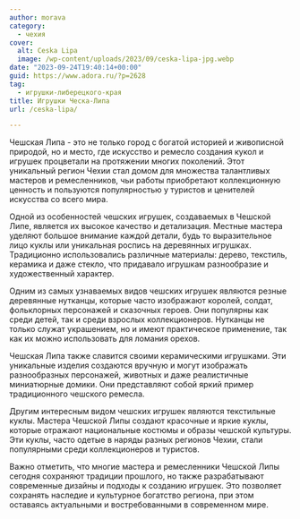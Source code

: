 ```yaml
---
author: morava
category:
  - чехия
cover:
  alt: Ceska Lipa
  image: /wp-content/uploads/2023/09/ceska-lipa-jpg.webp
date: "2023-09-24T19:40:14+00:00"
guid: https://www.adora.ru/?p=2628
tag:
  - игрушки-либерецкого-края
title: Игрушки Ческа-Липа
url: /ceska-lipa/

---
```

Чешская Липа \- это не только город с богатой историей и живописной природой, но и место, где искусство и ремесло создания кукол и игрушек процветали на протяжении многих поколений. Этот уникальный регион Чехии стал домом для множества талантливых мастеров и ремесленников, чьи работы приобретают коллекционную ценность и пользуются популярностью у туристов и ценителей искусства со всего мира.

Одной из особенностей чешских игрушек, создаваемых в Чешской Липе, является их высокое качество и детализация. Местные мастера уделяют большое внимание каждой детали, будь то выразительное лицо куклы или уникальная роспись на деревянных игрушках. Традиционно использовались различные материалы: дерево, текстиль, керамика и даже стекло, что придавало игрушкам разнообразие и художественный характер.

Одним из самых узнаваемых видов чешских игрушек являются резные деревянные нутканцы, которые часто изображают королей, солдат, фольклорных персонажей и сказочных героев. Они популярны как среди детей, так и среди взрослых коллекционеров. Нутканцы не только служат украшением, но и имеют практическое применение, так как их можно использовать для ломания орехов.

Чешская Липа также славится своими керамическими игрушками. Эти уникальные изделия создаются вручную и могут изображать разнообразных персонажей, животных и даже реалистичные миниатюрные домики. Они представляют собой яркий пример традиционного чешского ремесла.

Другим интересным видом чешских игрушек являются текстильные куклы. Мастера Чешской Липы создают красочные и яркие куклы, которые отражают национальные костюмы и образы чешской культуры. Эти куклы, часто одетые в наряды разных регионов Чехии, стали популярными среди коллекционеров и туристов.

Важно отметить, что многие мастера и ремесленники Чешской Липы сегодня сохраняют традиции прошлого, но также разрабатывают современные дизайны и подходы к созданию игрушек. Это позволяет сохранять наследие и культурное богатство региона, при этом оставаясь актуальными и востребованными в современном мире.
